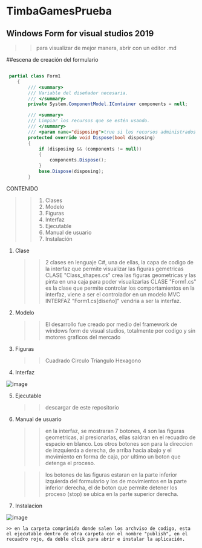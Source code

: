# TimbaGamesPrueba

## Windows Form for visual studios 2019
>> para visualizar de mejor manera, abrir con un editor .md

##escena de creación del formulario
```c#

 partial class Form1
    {
        /// <summary>
        /// Variable del diseñador necesaria.
        /// </summary>
        private System.ComponentModel.IContainer components = null;

        /// <summary>
        /// Limpiar los recursos que se estén usando.
        /// </summary>
        /// <param name="disposing">true si los recursos administrados se deben desechar; false en caso contrario.</param>
        protected override void Dispose(bool disposing)
        {
            if (disposing && (components != null))
            {
                components.Dispose();
            }
            base.Dispose(disposing);
        }

```

CONTENIDO
>> 1. Clases
>> 2. Modelo
>> 3. Figuras
>> 4. Interfaz
>> 5. Ejecutable
>> 6. Manual de usuario
>> 7. Instalación



1. Clase
   
   >> 2 clases en lenguaje C#, una de ellas, la capa de codigo de la interfaz que permite visualizar las figuras gemetricas
   >> CLASE "Class_shapes.cs" crea las figuras geometricas y las pinta en una caja para poder visualizarlas
   >> CLASE "Form1.cs" es la clase que permite controlar los comportamientos en la interfaz, viene a ser el controlador en un modelo MVC
   >> INTERFAZ "Form1.cs[diseño]" vendria a ser la interfaz.

2. Modelo
   
   >> El desarrollo fue creado por medio del framework de windows form de visual studios, totalmente por codigo y sin motores graficos del mercado

3. Figuras 
    
    >> Cuadrado
    >> Circulo
    >> Triangulo
    >> Hexagono
   
 4. Interfaz
 
   ![image](https://user-images.githubusercontent.com/70168236/135383987-c38868c7-5dda-402d-97d7-b4ed2abf7f68.png)

 
 5. Ejecutable

    >> descargar de este repositorio
 
 6. Manual de usuario
 
    >> en la interfaz, se mostraran 7 botones, 4 son las figuras geometricas, al presionarlas, ellas saldran en el recuadro de espacio en blanco. Los otros botones son para la direccion de inzquierda a derecha, de arriba hacia abajo y el movimiento en forma de caja, por ultimo un boton que detenga el proceso.

    >> los botones de las figuras estaran en la parte inferior izquierda del formulario y los de movimientos en la parte inferior derecha, el de boton que permite detener los proceso (stop) se ubica en la parte superior derecha.
 
 7. Instalacion 
 
 ![image](https://user-images.githubusercontent.com/70168236/135385495-b2118e7c-7218-4b8c-b715-9baf6d3346ae.png)

    >> en la carpeta comprimida donde salen los archviso de codigo, esta el ejecutable dentro de otra carpeta con el nombre "publish", en el recuadro rojo, da doble clcik para abrir e instalar la aplicación.
    
    





